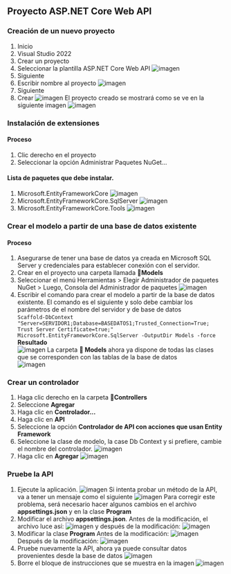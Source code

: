 ## Proyecto ASP.NET Core Web API 
### Creación de un nuevo proyecto
1. Inicio
2. Visual Studio 2022
3. Crear un proyecto
4. Seleccionar la plantilla ASP.NET Core Web API ![imagen](https://github.com/user-attachments/assets/55518d04-be1d-4077-9b43-c325c38ca8d0)
5. Siguiente
6. Escribir nombre al proyecto
![imagen](https://github.com/user-attachments/assets/5efdf517-2e87-4917-921d-cc843ad1ff3d)
10. Siguiente
11. Crear
![imagen](https://github.com/user-attachments/assets/719e5474-c6ff-4015-a8a5-c297cdc7b086)
El proyecto creado se mostrará como se ve en la siguiente imagen
![imagen](https://github.com/user-attachments/assets/e99b1252-9d5c-41d7-9317-55bb9543d935)

### Instalación de extensiones
#### Proceso
1. Clic derecho en el proyecto
2. Seleccionar la opción Administrar Paquetes NuGet...
#### Lista de paquetes que debe instalar.
1. Microsoft.EntityFrameworkCore
![imagen](https://github.com/user-attachments/assets/06dea038-50c2-40af-8bf2-d425e9ddc5a5)
3. Microsoft.EntityFrameworkCore.SqlServer
![imagen](https://github.com/user-attachments/assets/66ef0bd9-a130-4018-90da-87dbe7153ceb)
4. Microsoft.EntityFrameworkCore.Tools
![imagen](https://github.com/user-attachments/assets/af0228c4-f503-4932-adf1-45bfab985e8a)
### Crear el modelo a partir de una base de datos existente
#### Proceso
1. Asegurarse de tener una base de datos ya creada en Microsoft SQL Server y credenciales para establecer conexión con el servidor.
2. Crear en el proyecto una carpeta llamada **:file_folder:Models**
3. Seleccionar el menú Herramientas > Elegir Administrador de paquetes NuGet > Luego, Consola del Administrador de paquetes
![imagen](https://github.com/user-attachments/assets/e7138d21-1e66-4de8-8065-a052e5ed8b92)
5. Escribir el comando para crear el modelo a partir de la base de datos existente. El comando es el siguiente y solo debe cambiar los parámetros de el nombre del servidor y de base de datos  
`Scaffold-DbContext "Server=SERVIDOR1;Database=BASEDATOS1;Trusted_Connection=True; Trust Server Certificate=true;" Microsoft.EntityFrameworkCore.SqlServer -OutputDir Models -force`  
**Resultado**  
![imagen](https://github.com/user-attachments/assets/4b4770f9-ce76-415f-81dd-58c0359cfe79)
La carpeta **📁 Models** ahora ya dispone de todas las clases que se corresponden con las tablas de la base de datos  
![imagen](https://github.com/user-attachments/assets/1bb6ae44-3147-40a7-9952-43ff4293d033)
### Crear un controlador
1. Haga clic derecho en la carpeta **📁Controllers**
2. Seleccione **Agregar**
3. Haga clic en **Controlador...**
4. Haga clic en **API**
5. Seleccione la opción **Controlador de API con acciones que usan Entity Framework**
6. Seleccione la clase de modelo, la case Db Context y si prefiere, cambie el nombre del controlador.
![imagen](https://github.com/user-attachments/assets/73d59158-87d8-473b-9b87-398ddc605deb)
7. Haga clic en **Agregar**
![imagen](https://github.com/user-attachments/assets/ab78caea-1580-4313-9f80-c7a3b2d09450)
### Pruebe la API
1. Ejecute la aplicación.
![imagen](https://github.com/user-attachments/assets/9bbab468-50cf-4cef-92d2-c9b5fc35b56e)
Si intenta probar un método de la API, va a tener un mensaje como el siguiente
![imagen](https://github.com/user-attachments/assets/5d158fb7-445b-41b3-b95f-227d0d2c28d7)
Para corregir este problema, será necesario hacer algunos cambios en el archivo **appsettings.json** y en la clase **Program**
2. Modificar el archivo **appsettings.json**. Antes de la modificación, el archivo luce así:
  ![imagen](https://github.com/user-attachments/assets/b82c6bbc-078b-4e7a-b5cd-04e3599cb46c)
y después de la modificación:
![imagen](https://github.com/user-attachments/assets/7e46b7ee-c876-4e7d-80d3-db0d4fbbef5f)
4. Modificar la clase **Program**
Antes de la modificación:
![imagen](https://github.com/user-attachments/assets/ed58d5a9-78d5-461a-b4fa-4fd3dcde5ff6)
Después de la modificación:
![imagen](https://github.com/user-attachments/assets/7d800dc8-f4ad-4fc3-a45c-be7115324b45)
5. Pruebe nuevamente la API, ahora ya puede consultar datos provenientes desde la base de datos
![imagen](https://github.com/user-attachments/assets/e76a210b-8c93-4b05-ad3e-56335a9adc2c)
6. Borre el bloque de instrucciones que se muestra en la imagen
![imagen](https://github.com/user-attachments/assets/791c98c6-25ad-48a2-9b79-cdf4448ba1d2)


